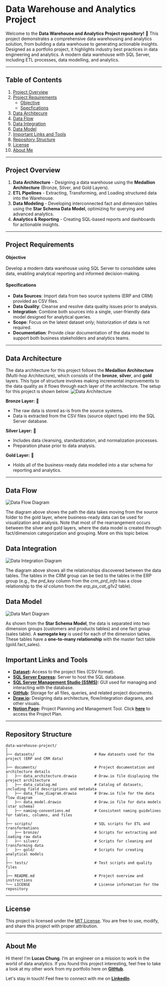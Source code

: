 # Data Warehouse and Analytics Project

Welcome to the **Data Warehouse and Analytics Project repository!** 🚀
This project demonstrates a comprehensive data warehousing and analytics solution, from building a data warehouse to generating actionable insights. Designed as a portfolio project, it highlights industry best practices in data engineering and analytics.
A modern data warehouse with SQL Server, including ETL processes, data modelling, and analytics.

--- 

## **Table of Contents**

1. [Project Overview](#project-overview)
2. [Project Requirements](#project-requirements)
   - [Objective](#objective)
   - [Specfications](#specifications)
3. [Data Architecure](#data-architecture)
4. [Data Flow](#data-flow)
5. [Data Integration](#data-integration)
6. [Data Model](#data-model)
7. [Important Links and Tools](#important-links-and-tools)
8. [Repository Structure](#repository-structure)
9. [License](#license)
10. [About Me](#about-me)

---

## Project Overview

1. **Data Architecture** - Designing a data warehouse using the **Medallion Architecture** (Bronze, Silver, and Gold Layers).
2. **ETL Pipelines** - Extracting, Transforming, and Loading structured data into the Warehouse.
3. **Data Modeling** - Developing interconnected fact and dimension tables using the **Star Schema Data Model**, optimizing for querying and advanced analytics.
4. **Analytics & Reporting** - Creating SQL-based reports and dashboards for actionable insights.

---

## Project Requirements

#### Objective
Develop a modern data warehouse using SQL Server to consolidate sales data, enabling analytical reporting and informed decision-making.

#### Specifications
- **Data Sources**: Import data from two source systems (ERP and CRM) provided as CSV files.
- **Data Quality**: Cleanse and resolve data quality issues prior to analysis.
- **Integration**: Combine both sources into a single, user-friendly data model designed for analytical queries.
- **Scope**: Focus on the latest dataset only; historization of data is not required.
- **Documentation**: Provide clear documentation of the data model to support both business stakeholders and analytics teams.

---

## Data Architecture 
The data architecture for this project follows the **Medallion Architecture** (Multi-hop Architecture), which consists of the **bronze**, **silver**, and **gold** layers. This type of structure involves making incremental improvements to the data quality as it flows through each layer of the architecture. The setup for this project is shown below:
![Data Architecture](documents/data_architecture.png)

**Bronze Layer:** 🥉
- The raw data is stored as-is from the source systems.
- Data is extracted from the CSV files (source object type) into the SQL Server database.

**Silver Layer:** 🥈
- Includes data cleansing, standardization, and normalization processes.
- Preparation phase prior to data analysis.

**Gold Layer:** 🥇
- Holds all of the business-ready data modelled into a star schema for reporting and analytics.

---

## Data Flow
![Data Flow Diagram](documents/data_flow_diagram.png)

The diagram above shows the path the data takes moving from the source folder to the gold layer, where business-ready data can be used for visualization and analysis. Note that most of the rearrangement occurs between the silver and gold layers, where the data model is created through fact/dimension categorization and grouping. More on this topic below.

## Data Integration
![Data Integration Diagram](documents/data_integration.png)

The diagram above shows all the relationships discovered between the data tables. The tables in the CRM group can be tied to the tables in the ERP group (e.g., the *prd_key* column from the *crm_prd_info* has a close relationship to the *id* column from the *erp_px_cat_g1v2* table).

## Data Model
![Data Mart Diagram](documents/data_model.png)

As shown from the **Star Schema Model**, the data is separated into two dimension groups (customers and products tables) and one fact group (sales table). A **surrogate key** is used for each of the dimension tables. These tables have a **one-to-many relationship** with the master fact table (gold.fact_sales).

## Important Links and Tools 

- **[Dataset](/datasets/):** Access to the project files (CSV format).
- **[SQL Server Express](https://www.microsoft.com/en-us/sql-server/sql-server-downloads):** Server to host the SQL database.
- **[SQL Server Management Studio (SSMS)](https://learn.microsoft.com/en-us/ssms/download-sql-server-management-studio-ssms?view=sql-server-ver16):** GUI used for managing and interacting with the database.
- **[GitHub](https://github.com/):** Storage for all files, queries, and related project documents.
- **[Draw.io](https://www.drawio.com/):** Designing data architecture, flow/integration diagrams, and other visuals.
- **[Notion Page](https://www.notion.com/):** Project Planning and Management Tool. Click **[here](https://www.notion.so/Data-Warehousing-Project-1a247ae651ed804cae3fcc4d00a67878?pvs=4)** to access the Project Plan.

---

## Repository Structure
```
data-warehouse-project/
│
├── datasets/                           # Raw datasets used for the project (ERP and CRM data)
│
├── documents/                          # Project documentation and architecture details
│   ├── data_architecture.drawio        # Draw.io file displaying the project architecture
│   ├── data_catalog.md                 # Catalog of datasets, including field descriptions and metadata
│   ├── data_flow_diagram.drawio        # Draw.io file for the data flow diagram
│   ├── data_model.drawio               # Draw.io file for data models (star schema)
│   ├── naming-conventions.md           # Consistent naming guidelines for tables, columns, and files
│
├── scripts/                            # SQL scripts for ETL and transformations
│   ├── bronze/                         # Scripts for extracting and loading raw data
│   ├── silver/                         # Scripts for cleaning and transforming data
│   ├── gold/                           # Scripts for creating analytical models
│
├── tests/                              # Test scripts and quality files
│
├── README.md                           # Project overview and instructions
└── LICENSE                             # License information for the repository
```

---

## License

This project is licensed under the [MIT License](LICENSE). You are free to use, modify, and share this project with proper attribution.

---

## About Me

Hi there! I'm **Lucas Chung**. I’m an engineer on a mission to work in the world of data analytics. If you found this project interesting, feel free to take a look at my other work from my portfolio here on **[GitHub](https://github.com/lucashlc822)**.

Let's stay in touch! Feel free to connect with me on **[LinkedIn](https://www.linkedin.com/in/lucashlc/)**.



